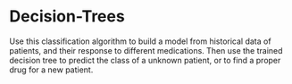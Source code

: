 # Decision-Trees
Use this classification algorithm to build a model from historical data of patients, and their response to different medications. Then use the trained decision tree to predict the class of a unknown patient, or to find a proper drug for a new patient.

